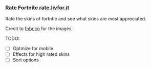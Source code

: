 ### Rate Fortnite [rate.livfor.it](http://rate.livfor.it/)

Rate the skins of fortntie and see what skins are most appreciated.

Credit to [fnbr.co](https://fnbr.co/) for the images.

TODO: 
 - [ ] Optmize for mobile
 - [ ] Effects for high rated skins
 - [ ] Sort options 